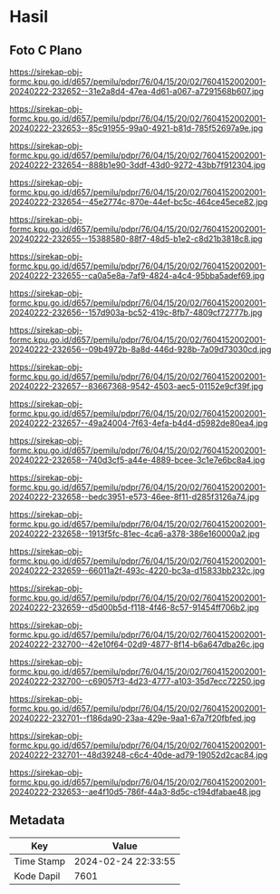 # Hasil

## Foto C Plano

https://sirekap-obj-formc.kpu.go.id/d657/pemilu/pdpr/76/04/15/20/02/7604152002001-20240222-232652--31e2a8d4-47ea-4d61-a067-a7291568b607.jpg

https://sirekap-obj-formc.kpu.go.id/d657/pemilu/pdpr/76/04/15/20/02/7604152002001-20240222-232653--85c91955-99a0-4921-b81d-785f52697a9e.jpg

https://sirekap-obj-formc.kpu.go.id/d657/pemilu/pdpr/76/04/15/20/02/7604152002001-20240222-232654--888b1e90-3ddf-43d0-9272-43bb7f912304.jpg

https://sirekap-obj-formc.kpu.go.id/d657/pemilu/pdpr/76/04/15/20/02/7604152002001-20240222-232654--45e2774c-870e-44ef-bc5c-464ce45ece82.jpg

https://sirekap-obj-formc.kpu.go.id/d657/pemilu/pdpr/76/04/15/20/02/7604152002001-20240222-232655--15388580-88f7-48d5-b1e2-c8d21b3818c8.jpg

https://sirekap-obj-formc.kpu.go.id/d657/pemilu/pdpr/76/04/15/20/02/7604152002001-20240222-232655--ca0a5e8a-7af9-4824-a4c4-95bba5adef69.jpg

https://sirekap-obj-formc.kpu.go.id/d657/pemilu/pdpr/76/04/15/20/02/7604152002001-20240222-232656--157d903a-bc52-419c-8fb7-4809cf72777b.jpg

https://sirekap-obj-formc.kpu.go.id/d657/pemilu/pdpr/76/04/15/20/02/7604152002001-20240222-232656--09b4972b-8a8d-446d-928b-7a09d73030cd.jpg

https://sirekap-obj-formc.kpu.go.id/d657/pemilu/pdpr/76/04/15/20/02/7604152002001-20240222-232657--83667368-9542-4503-aec5-01152e9cf39f.jpg

https://sirekap-obj-formc.kpu.go.id/d657/pemilu/pdpr/76/04/15/20/02/7604152002001-20240222-232657--49a24004-7f63-4efa-b4d4-d5982de80ea4.jpg

https://sirekap-obj-formc.kpu.go.id/d657/pemilu/pdpr/76/04/15/20/02/7604152002001-20240222-232658--740d3cf5-a44e-4889-bcee-3c1e7e6bc8a4.jpg

https://sirekap-obj-formc.kpu.go.id/d657/pemilu/pdpr/76/04/15/20/02/7604152002001-20240222-232658--bedc3951-e573-46ee-8f11-d285f3126a74.jpg

https://sirekap-obj-formc.kpu.go.id/d657/pemilu/pdpr/76/04/15/20/02/7604152002001-20240222-232658--1913f5fc-81ec-4ca6-a378-386e160000a2.jpg

https://sirekap-obj-formc.kpu.go.id/d657/pemilu/pdpr/76/04/15/20/02/7604152002001-20240222-232659--66011a2f-493c-4220-bc3a-d15833bb232c.jpg

https://sirekap-obj-formc.kpu.go.id/d657/pemilu/pdpr/76/04/15/20/02/7604152002001-20240222-232659--d5d00b5d-f118-4f46-8c57-91454ff706b2.jpg

https://sirekap-obj-formc.kpu.go.id/d657/pemilu/pdpr/76/04/15/20/02/7604152002001-20240222-232700--42e10f64-02d9-4877-8f14-b6a647dba26c.jpg

https://sirekap-obj-formc.kpu.go.id/d657/pemilu/pdpr/76/04/15/20/02/7604152002001-20240222-232700--c69057f3-4d23-4777-a103-35d7ecc72250.jpg

https://sirekap-obj-formc.kpu.go.id/d657/pemilu/pdpr/76/04/15/20/02/7604152002001-20240222-232701--f186da90-23aa-429e-9aa1-67a7f20fbfed.jpg

https://sirekap-obj-formc.kpu.go.id/d657/pemilu/pdpr/76/04/15/20/02/7604152002001-20240222-232701--48d39248-c6c4-40de-ad79-19052d2cac84.jpg

https://sirekap-obj-formc.kpu.go.id/d657/pemilu/pdpr/76/04/15/20/02/7604152002001-20240222-232653--ae4f10d5-786f-44a3-8d5c-c194dfabae48.jpg


## Metadata

| Key        | Value               |
| ---------- | ------------------- |
| Time Stamp | 2024-02-24 22:33:55 |
| Kode Dapil | 7601                |



